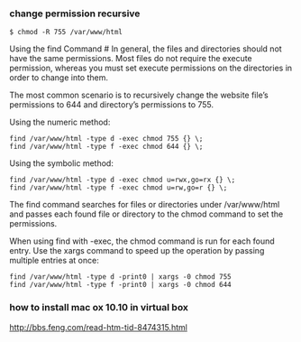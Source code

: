 ### change permission recursive


```
$ chmod -R 755 /var/www/html
```


Using the find Command #
In general, the files and directories should not have the same permissions. Most files do not require the execute permission, whereas you must set execute permissions on the directories in order to change into them.

The most common scenario is to recursively change the website file’s permissions to 644 and directory’s permissions to 755.

Using the numeric method:
```
find /var/www/html -type d -exec chmod 755 {} \;
find /var/www/html -type f -exec chmod 644 {} \;
```
Using the symbolic method:
```
find /var/www/html -type d -exec chmod u=rwx,go=rx {} \;
find /var/www/html -type f -exec chmod u=rw,go=r {} \;
```
The find command searches for files or directories under /var/www/html and passes each found file or directory to the chmod command to set the permissions.

When using find with -exec, the chmod command is run for each found entry. Use the xargs command to speed up the operation by passing multiple entries at once:
```
find /var/www/html -type d -print0 | xargs -0 chmod 755 
find /var/www/html -type f -print0 | xargs -0 chmod 644
```

### how to install mac ox 10.10 in virtual box

http://bbs.feng.com/read-htm-tid-8474315.html
